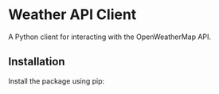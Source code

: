 # Weather API Client

A Python client for interacting with the OpenWeatherMap API.

## Installation

Install the package using pip:
